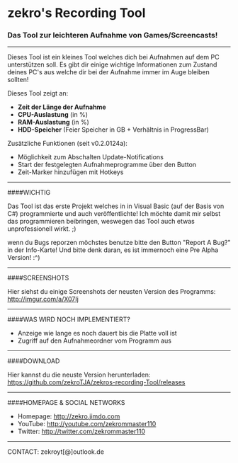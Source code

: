 # zekro's Recording Tool
### Das Tool zur leichteren Aufnahme von Games/Screencasts!
---
Dieses Tool ist ein kleines Tool welches dich bei Aufnahmen auf dem PC unterstützen soll. Es gibt dir einige wichtige Informationen zum Zustand deines PC's aus welche dir bei der Aufnahme immer im Auge bleiben sollten!

Dieses Tool zeigt an:
- **Zeit der Länge der Aufnahme**
- **CPU-Auslastung** (in %)
- **RAM-Auslastung** (in %)
- **HDD-Speicher** (Feier Speicher in GB + Verhältnis in ProgressBar)

Zusätzliche Funktionen (seit v0.2.0124a):
- Möglichkeit zum Abschalten Update-Notifications
- Start der festgelegten Aufnahmeprogramme über den Button
- Zeit-Marker hinzufügen mit Hotkeys

---

####WICHTIG

Das Tool ist das erste Projekt welches in in Visual Basic (auf der Basis von C#) programmierte und auch veröffentlichte! Ich möchte damit mir selbst das programmieren beibringen, weswegen das Tool auch etwas unprofessionell wirkt. ;)

wenn du Bugs reporzen möchstes benutze bitte den Button "Report A Bug?" in der Info-Karte! Und bitte denk daran, es ist immernoch eine Pre Alpha Version! :^)

---

####SCREENSHOTS

Hier siehst du einige Screenshots der neusten Version des Programms: http://imgur.com/a/X07Ij

---

####WAS WIRD NOCH IMPLEMENTIERT?

- Anzeige wie lange es noch dauert bis die Platte voll ist
- Zugriff auf den Aufnahmeordner vom Programm aus

---

####DOWNLOAD

Hier kannst du die neuste Version herunterladen: https://github.com/zekroTJA/zekros-recording-Tool/releases

---

####HOMEPAGE & SOCIAL NETWORKS

- Homepage: http://zekro.jimdo.com
- YouTube: http://youtube.com/zekrommaster110
- Twitter: http://twitter.com/zekrommaster110

---

CONTACT: zekroyt[@]outlook.de
